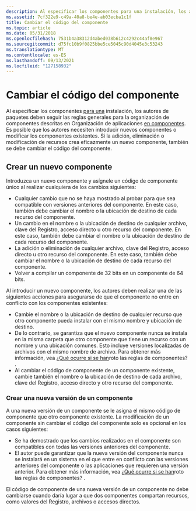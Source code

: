 ```yaml
---
description: Al especificar los componentes para una instalación, los autores de paquetes deben seguir las reglas generales para la organización de componentes descritas en Organización de aplicaciones en componentes.
ms.assetid: 7cf322e9-c49a-40a8-be4e-ab03ecba1c1f
title: Cambiar el código del componente
ms.topic: article
ms.date: 05/31/2018
ms.openlocfilehash: 7531b4a38312d4abed038b612c4292c44af8e967
ms.sourcegitcommit: d75fc10b9f0825bbe5ce5045c90d4045e3c53243
ms.translationtype: MT
ms.contentlocale: es-ES
ms.lasthandoff: 09/13/2021
ms.locfileid: "127158932"
---
```

# <a name="changing-the-component-code"></a>Cambiar el código del componente

Al especificar los componentes [para una](windows-installer-components.md) instalación, los autores de paquetes deben seguir las reglas generales para la organización de componentes descritas en Organización de aplicaciones [en componentes](organizing-applications-into-components.md). Es posible que los autores necesiten introducir nuevos componentes o modificar los componentes existentes. Si la adición, eliminación o modificación de recursos crea eficazmente un nuevo componente, también se debe cambiar el código del componente.

## <a name="creating-a-new-component"></a>Crear un nuevo componente

Introduzca un nuevo componente y asígnele un código de componente único al realizar cualquiera de los cambios siguientes:

-   Cualquier cambio que no se haya mostrado al probar para que sea compatible con versiones anteriores del componente. En este caso, también debe cambiar el nombre o la ubicación de destino de cada recurso del componente.
-   Un cambio en el nombre o la ubicación de destino de cualquier archivo, clave del Registro, acceso directo u otro recurso del componente. En este caso, también debe cambiar el nombre o la ubicación de destino de cada recurso del componente.
-   La adición o eliminación de cualquier archivo, clave del Registro, acceso directo u otro recurso del componente. En este caso, también debe cambiar el nombre o la ubicación de destino de cada recurso del componente.
-   Volver a compilar un componente de 32 bits en un componente de 64 bits.

Al introducir un nuevo componente, los autores deben realizar una de las siguientes acciones para asegurarse de que el componente no entre en conflicto con los componentes existentes:

-   Cambie el nombre o la ubicación de destino de cualquier recurso que otro componente pueda instalar con el mismo nombre y ubicación de destino.
-   De lo contrario, se garantiza que el nuevo componente nunca se instala en la misma carpeta que otro componente que tiene un recurso con un nombre y una ubicación comunes. Esto incluye versiones localizadas de archivos con el mismo nombre de archivo. Para obtener más información, vea [¿Qué ocurre si se han](what-happens-if-the-component-rules-are-broken.md)roto las reglas de componentes? .
-   Al cambiar el código de componente de un componente existente, cambie también el nombre o la ubicación de destino de cada archivo, clave del Registro, acceso directo y otro recurso del componente.

### <a name="creating-a-new-version-of-a-component"></a>Crear una nueva versión de un componente

A una nueva versión de un componente se le asigna el mismo código de componente que otro componente existente. La modificación de un componente sin cambiar el código del componente solo es opcional en los casos siguientes:

-   Se ha demostrado que los cambios realizados en el componente son compatibles con todas las versiones anteriores del componente.
-   El autor puede garantizar que la nueva versión del componente nunca se instalará en un sistema en el que entre en conflicto con las versiones anteriores del componente o las aplicaciones que requieren una versión anterior. Para obtener más información, vea [¿Qué ocurre si se han](what-happens-if-the-component-rules-are-broken.md)roto las reglas de componentes? .

El código de componente de una nueva versión de un componente no debe cambiarse cuando daría lugar a que dos componentes compartan recursos, como valores del Registro, archivos o accesos directos.

 

 



